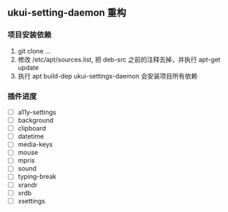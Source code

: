 ## ukui-setting-daemon 重构

### 项目安装依赖

1. git clone ...
2. 修改 /etc/apt/sources.list, 把 deb-src 之前的注释去掉，并执行 apt-get update
2. 执行 apt build-dep ukui-settings-daemon 会安装项目所有依赖

### 插件进度

- [ ] a11y-settings
- [ ] background
- [ ] clipboard
- [ ] datetime
- [ ] media-keys
- [ ] mouse
- [ ] mpris
- [ ] sound
- [ ] typing-break
- [ ] xrandr
- [ ] xrdb
- [ ] xsettings

